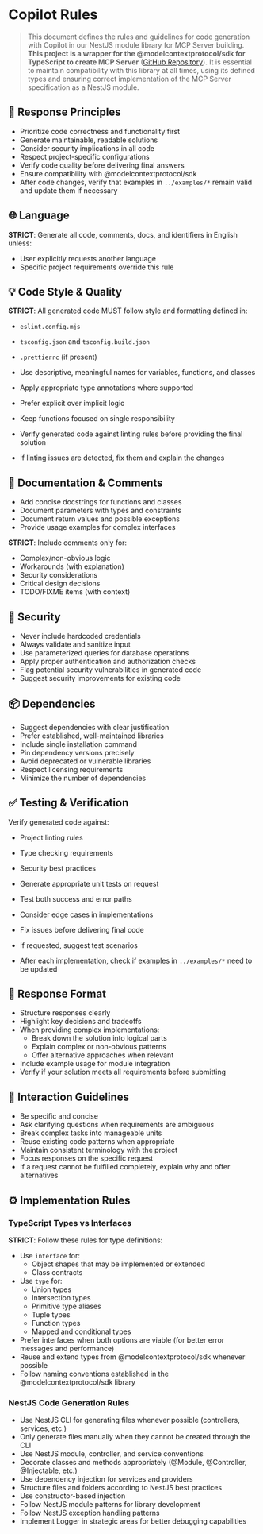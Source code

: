 # Copilot Rules

> This document defines the rules and guidelines for code generation with Copilot in our NestJS module library for MCP Server building. **This project is a wrapper for the @modelcontextprotocol/sdk for TypeScript to create MCP Server** ([GitHub Repository](https://github.com/modelcontextprotocol/typescript-sdk/tree/server)). It is essential to maintain compatibility with this library at all times, using its defined types and ensuring correct implementation of the MCP Server specification as a NestJS module.

## 🎯 Response Principles

- Prioritize code correctness and functionality first
- Generate maintainable, readable solutions
- Consider security implications in all code
- Respect project-specific configurations
- Verify code quality before delivering final answers
- Ensure compatibility with @modelcontextprotocol/sdk
- After code changes, verify that examples in `../examples/*` remain valid and update them if necessary

## 🌐 Language

**STRICT**: Generate all code, comments, docs, and identifiers in English unless:

- User explicitly requests another language
- Specific project requirements override this rule

## 💡 Code Style & Quality

**STRICT**: All generated code MUST follow style and formatting defined in:

- `eslint.config.mjs`
- `tsconfig.json` and `tsconfig.build.json`
- `.prettierrc` (if present)

- Use descriptive, meaningful names for variables, functions, and classes
- Apply appropriate type annotations where supported
- Prefer explicit over implicit logic
- Keep functions focused on single responsibility
- Verify generated code against linting rules before providing the final solution
- If linting issues are detected, fix them and explain the changes

## 📝 Documentation & Comments

- Add concise docstrings for functions and classes
- Document parameters with types and constraints
- Document return values and possible exceptions
- Provide usage examples for complex interfaces

**STRICT**: Include comments only for:

- Complex/non-obvious logic
- Workarounds (with explanation)
- Security considerations
- Critical design decisions
- TODO/FIXME items (with context)

## 🔐 Security

- Never include hardcoded credentials
- Always validate and sanitize input
- Use parameterized queries for database operations
- Apply proper authentication and authorization checks
- Flag potential security vulnerabilities in generated code
- Suggest security improvements for existing code

## 📦 Dependencies

- Suggest dependencies with clear justification
- Prefer established, well-maintained libraries
- Include single installation command
- Pin dependency versions precisely
- Avoid deprecated or vulnerable libraries
- Respect licensing requirements
- Minimize the number of dependencies

## ✅ Testing & Verification

Verify generated code against:

- Project linting rules
- Type checking requirements
- Security best practices

- Generate appropriate unit tests on request
- Test both success and error paths
- Consider edge cases in implementations
- Fix issues before delivering final code
- If requested, suggest test scenarios
- After each implementation, check if examples in `../examples/*` need to be updated

## 🤖 Response Format

- Structure responses clearly
- Highlight key decisions and tradeoffs
- When providing complex implementations:
  - Break down the solution into logical parts
  - Explain complex or non-obvious patterns
  - Offer alternative approaches when relevant
- Include example usage for module integration
- Verify if your solution meets all requirements before submitting

## 💬 Interaction Guidelines

- Be specific and concise
- Ask clarifying questions when requirements are ambiguous
- Break complex tasks into manageable units
- Reuse existing code patterns when appropriate
- Maintain consistent terminology with the project
- Focus responses on the specific request
- If a request cannot be fulfilled completely, explain why and offer alternatives

## ⚙️ Implementation Rules

### TypeScript Types vs Interfaces

**STRICT**: Follow these rules for type definitions:

- Use `interface` for:
  - Object shapes that may be implemented or extended
  - Class contracts
- Use `type` for:
  - Union types
  - Intersection types
  - Primitive type aliases
  - Tuple types
  - Function types
  - Mapped and conditional types
- Prefer interfaces when both options are viable (for better error messages and performance)
- Reuse and extend types from @modelcontextprotocol/sdk whenever possible
- Follow naming conventions established in the @modelcontextprotocol/sdk library

### NestJS Code Generation Rules

- Use NestJS CLI for generating files whenever possible (controllers, services, etc.)
- Only generate files manually when they cannot be created through the CLI
- Use NestJS module, controller, and service conventions
- Decorate classes and methods appropriately (@Module, @Controller, @Injectable, etc.)
- Use dependency injection for services and providers
- Structure files and folders according to NestJS best practices
- Use constructor-based injection
- Follow NestJS module patterns for library development
- Follow NestJS exception handling patterns
- Implement Logger in strategic areas for better debugging capabilities
